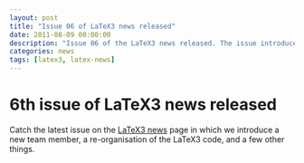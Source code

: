 ```yaml
---
layout: post
title: "Issue 06 of LaTeX3 news released"
date: 2011-08-09 00:00:00
description: "Issue 06 of the LaTeX3 news released. The issue introduces a new team member, the re-organisation of the LaTeX3 code, and a few other things."
categories: news
tags: [latex3, latex-news]
---
```


# 6th issue of LaTeX3 news released

Catch the latest issue on the [LaTeX3 news]({{site.baseurl}}/news/latex3-news/) page in which we introduce a new team member, a re-organisation of the LaTeX3 code, and a few other things.
